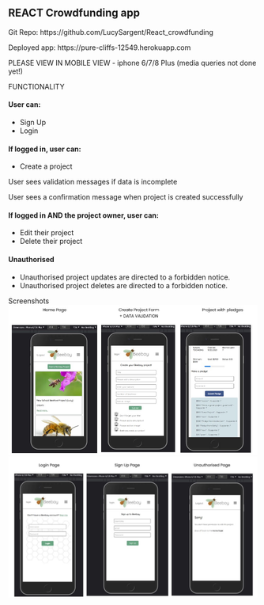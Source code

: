 <h2>REACT Crowdfunding app</h2>

<p>Git Repo: https://github.com/LucySargent/React_crowdfunding</p>
<p>Deployed app: https://pure-cliffs-12549.herokuapp.com</p>

<p>PLEASE VIEW IN MOBILE VIEW - iphone 6/7/8 Plus (media queries not done yet!)</p>

<stong>FUNCTIONALITY</strong>
<br>
<h4>User can:</h4>
<ul>
    <li>Sign Up</li>
<li>Login</li>
</ul>

<h4>If logged in, user can:</h4>
<ul>
<li>Create a project</li>
    </ul>
 <p>User sees validation messages if data is incomplete</p>
 <p>User sees a confirmation message when project is created successfully</p>


<h4>If logged in AND the project owner, user can:</h4>
<ul>
<li>Edit their project</li>
<li>Delete their project</li>
</ul>

<h4>Unauthorised</h4>
<ul>
<li>Unauthorised project updates are directed to a forbidden notice.</li>
<li>Unauthorised project deletes are directed to a forbidden notice.</li>
    </ul>

Screenshots
![Home / Create User / Pledges](/screenshots/home_create_unauthorised.jpg "")
![Login / Sign Up / Unauthorised](/screenshots/login_signup_unauthorised.jpg "")

